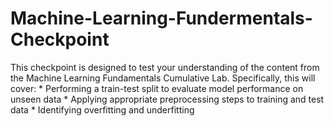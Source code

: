 # Machine-Learning-Fundermentals-Checkpoint
This checkpoint is designed to test your understanding of the content from the Machine Learning Fundamentals Cumulative Lab.  Specifically, this will cover:  * Performing a train-test split to evaluate model performance on unseen data * Applying appropriate preprocessing steps to training and test data * Identifying overfitting and underfitting
